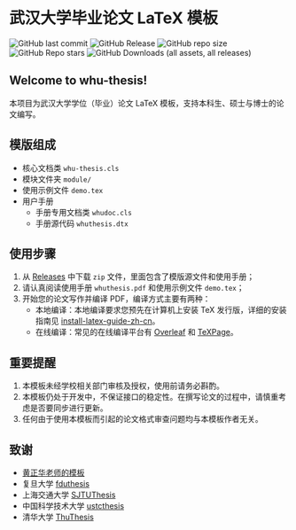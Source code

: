 # 武汉大学毕业论文 LaTeX 模板

![GitHub last commit](https://img.shields.io/github/last-commit/whutug/whu-thesis)
![GitHub Release](https://img.shields.io/github/v/release/whutug/whu-thesis)
![GitHub repo size](https://img.shields.io/github/repo-size/whutug/whu-thesis)
![GitHub Repo stars](https://img.shields.io/github/stars/whutug/whu-thesis)
![GitHub Downloads (all assets, all releases)](https://img.shields.io/github/downloads/whutug/whu-thesis/total)


## Welcome to whu-thesis!

本项目为武汉大学学位（毕业）论文 LaTeX 模板，支持本科生、硕士与博士的论文编写。

## 模版组成

+ 核心文档类 `whu-thesis.cls`
+ 模块文件夹 `module/`
+ 使用示例文件 `demo.tex`
+ 用户手册
  + 手册专用文档类 `whudoc.cls`
  + 手册源代码 `whuthesis.dtx`

## 使用步骤

1. 从 [Releases](https://github.com/whutug/whu-thesis/releases) 中下载 `zip` 文件，里面包含了模版源文件和使用手册；
2. 请认真阅读使用手册 `whuthesis.pdf` 和使用示例文件 `demo.tex`；
3. 开始您的论文写作并编译 PDF，编译方式主要有两种：
   + 本地编译：本地编译要求您预先在计算机上安装 TeX 发行版，详细的安装指南见 [install-latex-guide-zh-cn](https://ctan.org/pkg/install-latex-guide-zh-cn)。
   + 在线编译：常见的在线编译平台有 [Overleaf](https://www.overleaf.com/) 和 [TeXPage](https://www.texpage.com/)。


## 重要提醒

1. 本模板未经学校相关部门审核及授权，使用前请务必斟酌。
2. 本模板仍处于开发中，不保证接口的稳定性。在撰写论文的过程中，请慎重考虑是否要同步进行更新。
3. 任何由于使⽤本模板⽽引起的论⽂格式审查问题均与本模板作者⽆关。


## 致谢


+ [黄正华老师的模板](http://aff.whu.edu.cn/huangzh/)
+ 复旦大学 [fduthesis](https://github.com/stone-zeng/fduthesis)
+ 上海交通大学 [SJTUThesis](https://github.com/sjtug/SJTUThesis)
+ 中国科学技术大学 [ustcthesis](https://github.com/ustctug/ustcthesis)
+ 清华大学 [ThuThesis](https://github.com/tuna/thuthesis)

